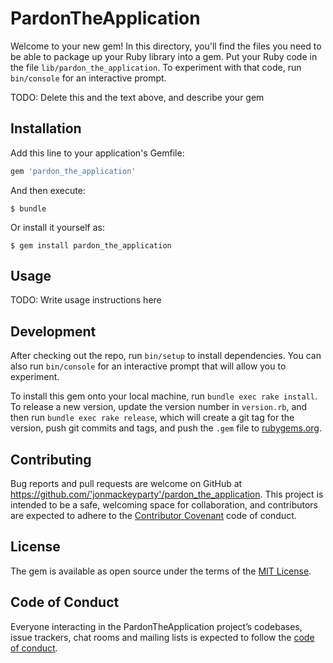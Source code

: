 # PardonTheApplication

Welcome to your new gem! In this directory, you'll find the files you need to be able to package up your Ruby library into a gem. Put your Ruby code in the file `lib/pardon_the_application`. To experiment with that code, run `bin/console` for an interactive prompt.

TODO: Delete this and the text above, and describe your gem

## Installation

Add this line to your application's Gemfile:

```ruby
gem 'pardon_the_application'
```

And then execute:

    $ bundle

Or install it yourself as:

    $ gem install pardon_the_application

## Usage

TODO: Write usage instructions here

## Development

After checking out the repo, run `bin/setup` to install dependencies. You can also run `bin/console` for an interactive prompt that will allow you to experiment.

To install this gem onto your local machine, run `bundle exec rake install`. To release a new version, update the version number in `version.rb`, and then run `bundle exec rake release`, which will create a git tag for the version, push git commits and tags, and push the `.gem` file to [rubygems.org](https://rubygems.org).

## Contributing

Bug reports and pull requests are welcome on GitHub at https://github.com/'jonmackeyparty'/pardon_the_application. This project is intended to be a safe, welcoming space for collaboration, and contributors are expected to adhere to the [Contributor Covenant](http://contributor-covenant.org) code of conduct.

## License

The gem is available as open source under the terms of the [MIT License](https://opensource.org/licenses/MIT).

## Code of Conduct

Everyone interacting in the PardonTheApplication project’s codebases, issue trackers, chat rooms and mailing lists is expected to follow the [code of conduct](https://github.com/'jonmackeyparty'/pardon_the_application/blob/master/CODE_OF_CONDUCT.md).
